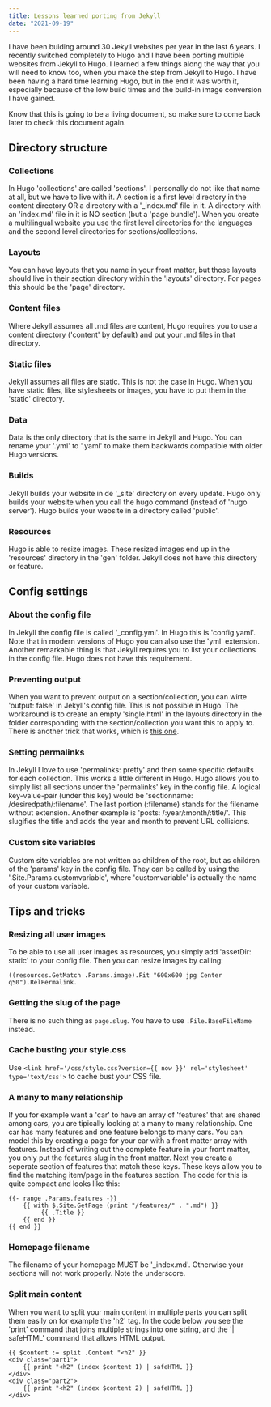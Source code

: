 ```yaml
---
title: Lessons learned porting from Jekyll
date: "2021-09-19"
---
```

I have been buiding around 30 Jekyll websites per year in the last 6 years. I recently switched completely to Hugo and I have been porting multiple websites from Jekyll to Hugo. I learned a few things along the way that you will need to know too, when you make the step from Jekyll to Hugo. I have been having a hard time learning Hugo, but in the end it was worth it, especially because of the low build times and the build-in image conversion I have gained. 

Know that this is going to be a living document, so make sure to come back later to check this document again.

## Directory structure

### Collections

In Hugo 'collections' are called 'sections'. I personally do not like that name at all, but we have to live with it. A section is a first level directory in the content directory OR a directory with a '\_index.md' file in it. A directory with an 'index.md' file in it is NO section (but a 'page bundle'). When you create a multilingual website you use the first level directories for the languages and the second level directories for sections/collections.

### Layouts

You can have layouts that you name in your front matter, but those layouts should live in their section directory within the 'layouts' directory. For pages this should be the 'page' directory.

### Content files

Where Jekyll assumes all .md files are content, Hugo requires you to use a content directory ('content' by default) and put your .md files in that directory.

### Static files

Jekyll assumes all files are static. This is not the case in Hugo. When you have static files, like stylesheets or images, you have to put them in the 'static' directory.

### Data

Data is the only directory that is the same in Jekyll and Hugo. You can rename your '.yml' to '.yaml' to make them backwards compatible with older Hugo versions.

### Builds

Jekyll builds your website in de '\_site' directory on every update. Hugo only builds your website when you call the hugo command (instead of 'hugo server'). Hugo builds your website in a directory called 'public'. 

### Resources

Hugo is able to resize images. These resized images end up in the 'resources' directory in the 'gen' folder. Jekyll does not have this directory or feature.

## Config settings

### About the config file

In Jekyll the config file is called '\_config.yml'. In Hugo this is 'config.yaml'. Note that in modern versions of Hugo you can also use the 'yml' extension. Another remarkable thing is that Jekyll requires you to list your collections in the config file. Hugo does not have this requirement. 

### Preventing output

When you want to prevent output on a section/collection, you can wirte 'output: false' in Jekyll's config file. This is not possible in Hugo. The workaround is to create an empty 'single.html' in the layouts directory in the folder corresponding with the section/collection you want this to apply to. There is another trick that works, which is [this one](https://gohugo.io/content-management/build-options/#listing-pages-without-publishing-them).

### Setting permalinks

In Jekyll I love to use 'permalinks: pretty' and then some specific defaults for each collection. This works a little different in Hugo. Hugo allows you to simply list all sections under the 'permalinks' key in the config file. A logical key-value-pair (under this key) would be 'sectionname: /desiredpath/:filename'. The last portion (:filename) stands for the filename without extension. Another example is 'posts: /:year/:month/:title/'. This slugifies the title and adds the year and month to prevent URL collisions.

### Custom site variables

Custom site variables are not written as children of the root, but as children of the 'params' key in the config file. They can be called by using the '.Site.Params.customvariable', where 'customvariable' is actually the name of your custom variable.

## Tips and tricks

### Resizing all user images

To be able to use all user images as resources, you simply add 'assetDir: static' to your config file. Then you can resize images by calling: 

```
((resources.GetMatch .Params.image).Fit "600x600 jpg Center q50").RelPermalink.
```

### Getting the slug of the page

There is no such thing as `page.slug`. You have to use `.File.BaseFileName` instead.

### Cache busting your style.css

Use `<link href='/css/style.css?version={{ now }}' rel='stylesheet' type='text/css'>` to cache bust your CSS file.

### A many to many relationship

If you for example want a 'car' to have an array of 'features' that are shared among cars, you are tipically looking at a many to many relationship. One car has many features and one feature belongs to many cars. You can model this by creating a page for your car with a front matter array with features. Instead of writing out the complete feature in your front matter, you only put the features slug in the front matter. Next you create a seperate section of features that match these keys. These keys allow you to find the matching item/page in the features section. The code for this is quite compact and looks like this:

```
{{- range .Params.features -}}
    {{ with $.Site.GetPage (print "/features/" . ".md") }}
         {{ .Title }}          
    {{ end }}
{{ end }}
```

### Homepage filename

The filename of your homepage MUST be '_index.md'. Otherwise your sections will not work properly. Note the underscore.

### Split main content

When you want to split your main content in multiple parts you can split them easily on for example the 'h2' tag. In the code below you see the 'print' command that joins multiple strings into one string, and the '| safeHTML' command that allows HTML output.

```
{{ $content := split .Content "<h2" }}
<div class="part1">
    {{ print "<h2" (index $content 1) | safeHTML }}
</div>
<div class="part2">
    {{ print "<h2" (index $content 2) | safeHTML }}
</div>
```
